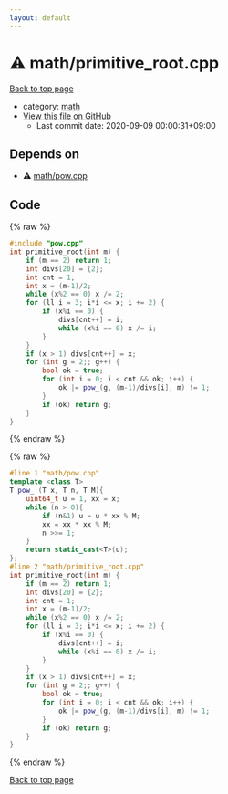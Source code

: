 ```yaml
---
layout: default
---
```


<!-- mathjax config similar to math.stackexchange -->
<script type="text/javascript" async
  src="https://cdnjs.cloudflare.com/ajax/libs/mathjax/2.7.5/MathJax.js?config=TeX-MML-AM_CHTML">
</script>
<script type="text/x-mathjax-config">
  MathJax.Hub.Config({
    TeX: { equationNumbers: { autoNumber: "AMS" }},
    tex2jax: {
      inlineMath: [ ['$','$'] ],
      processEscapes: true
    },
    "HTML-CSS": { matchFontHeight: false },
    displayAlign: "left",
    displayIndent: "2em"
  });
</script>

<script type="text/javascript" src="https://cdnjs.cloudflare.com/ajax/libs/jquery/3.4.1/jquery.min.js"></script>
<script src="https://cdn.jsdelivr.net/npm/jquery-balloon-js@1.1.2/jquery.balloon.min.js" integrity="sha256-ZEYs9VrgAeNuPvs15E39OsyOJaIkXEEt10fzxJ20+2I=" crossorigin="anonymous"></script>
<script type="text/javascript" src="../../assets/js/copy-button.js"></script>
<link rel="stylesheet" href="../../assets/css/copy-button.css" />


# :warning: math/primitive_root.cpp

<a href="../../index.html">Back to top page</a>

* category: <a href="../../index.html#7e676e9e663beb40fd133f5ee24487c2">math</a>
* <a href="{{ site.github.repository_url }}/blob/master/math/primitive_root.cpp">View this file on GitHub</a>
    - Last commit date: 2020-09-09 00:00:31+09:00




## Depends on

* :warning: <a href="pow.cpp.html">math/pow.cpp</a>


## Code

<a id="unbundled"></a>
{% raw %}
```cpp
#include "pow.cpp"
int primitive_root(int m) {
    if (m == 2) return 1;
    int divs[20] = {2};
    int cnt = 1;
    int x = (m-1)/2;
    while (x%2 == 0) x /= 2;
    for (ll i = 3; i*i <= x; i += 2) {
        if (x%i == 0) {
            divs[cnt++] = i;
            while (x%i == 0) x /= i;
        }
    }
    if (x > 1) divs[cnt++] = x;
    for (int g = 2;; g++) {
        bool ok = true;
        for (int i = 0; i < cnt && ok; i++) {
            ok |= pow_(g, (m-1)/divs[i], m) != 1;
        }
        if (ok) return g;
    }
}
```
{% endraw %}

<a id="bundled"></a>
{% raw %}
```cpp
#line 1 "math/pow.cpp"
template <class T>
T pow_ (T x, T n, T M){
    uint64_t u = 1, xx = x;
    while (n > 0){
        if (n&1) u = u * xx % M;
        xx = xx * xx % M;
        n >>= 1;
    }
    return static_cast<T>(u);
};
#line 2 "math/primitive_root.cpp"
int primitive_root(int m) {
    if (m == 2) return 1;
    int divs[20] = {2};
    int cnt = 1;
    int x = (m-1)/2;
    while (x%2 == 0) x /= 2;
    for (ll i = 3; i*i <= x; i += 2) {
        if (x%i == 0) {
            divs[cnt++] = i;
            while (x%i == 0) x /= i;
        }
    }
    if (x > 1) divs[cnt++] = x;
    for (int g = 2;; g++) {
        bool ok = true;
        for (int i = 0; i < cnt && ok; i++) {
            ok |= pow_(g, (m-1)/divs[i], m) != 1;
        }
        if (ok) return g;
    }
}

```
{% endraw %}

<a href="../../index.html">Back to top page</a>


